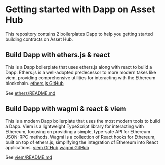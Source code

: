 # Getting started with Dapp on Asset Hub

This repository contains 2 boilerplates Dapp to help you getting started building contracts on Asset Hub.

## Build Dapp with ethers.js & react

This is a Dapp boilerplate that uses ethers.js along with react to build a Dapp. Ethers.js is a well-adopted predecessor to more modern takes like viem, providing comprehensive utilities for interacting with the Ethereum blockchain. [ethers.js GitHub](https://github.com/ethers-io/ethers.js)

See [ethers/README.md](./ethers)

## Build Dapp with wagmi & react & viem

This is a modern Dapp boilerplate that uses the most modern tools to build a Dapp. Viem is a lightweight TypeScript library for interacting with Ethereum, focusing on providing a simple, type-safe API for Ethereum JSON-RPC methods. Wagmi is a collection of React hooks for Ethereum, built on top of ethers.js, simplifying the integration of Ethereum into React applications. [viem GitHub](https://github.com/wagmi-dev/viem) [wagmi GitHub](https://github.com/wagmi-dev/wagmi)

See [viem/README.md](./viem)

